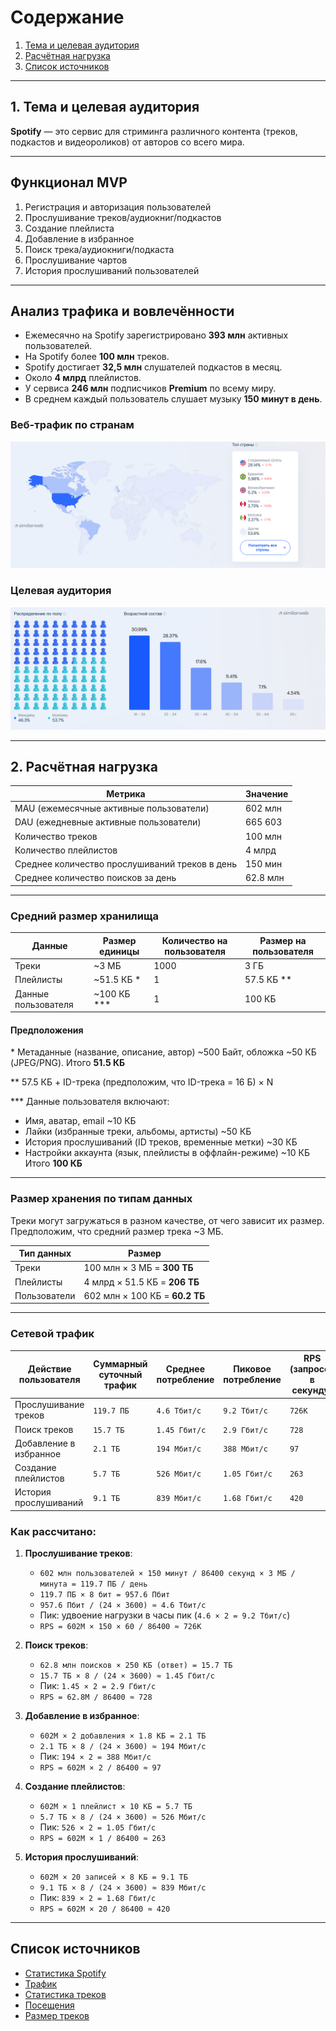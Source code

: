 # **Содержание**  
1. [Тема и целевая аудитория](#тема-и-целевая-аудитория)  
2. [Расчётная нагрузка](#расчётная-нагрузка)  
3. [Список источников](#список-источников)  

---

## 1. Тема и целевая аудитория  
**Spotify** — это сервис для стриминга различного контента (треков, подкастов и видеороликов) от авторов со всего мира.  

---

##  Функционал MVP  
1. Регистрация и авторизация пользователей  
2. Прослушивание треков/аудиокниг/подкастов  
3. Создание плейлиста  
4. Добавление в избранное  
5. Поиск трека/аудиокниги/подкаста  
6. Прослушивание чартов  
7. История прослушиваний пользователей  

---

## Анализ трафика и вовлечённости  

- Ежемесячно на Spotify зарегистрировано **393 млн** активных пользователей.  
- На Spotify более **100 млн** треков.  
- Spotify достигает **32,5 млн** слушателей подкастов в месяц.  
- Около **4 млрд** плейлистов.  
- У сервиса **246 млн** подписчиков **Premium** по всему миру.  
- В среднем каждый пользователь слушает музыку **150 минут в день**.  

### Веб-трафик по странам  
![Веб трафик по странам](/img/country.png)

### Целевая аудитория  
![Целевая аудитория](/img/demography.png)

---

## 2. Расчётная нагрузка  

| Метрика                               | Значение |
|---------------------------------------|----------|
| MAU (ежемесячные активные пользователи) | 602 млн  |
| DAU (ежедневные активные пользователи) | 665 603  |
| Количество треков                     | 100 млн  |
| Количество плейлистов                  | 4 млрд   |
| Среднее количество прослушиваний треков в день | 150 мин |
| Среднее количество поисков за день     | 62.8 млн |

---

### Средний размер хранилища  

| Данные               | Размер единицы | Количество на пользователя | Размер на пользователя |
|----------------------|--------------|--------------------------|------------------------|
| Треки               | ~3 МБ        | 1000                     | 3 ГБ                   |
| Плейлисты           | ~51.5 КБ *   | 1                        | 57.5 КБ **             |
| Данные пользователя | ~100 КБ ***  | 1                        | 100 КБ                 |

#### Предположения  

\* Метаданные (название, описание, автор) ~500 Байт, обложка ~50 КБ (JPEG/PNG). Итого **51.5 КБ**  

\** 57.5 КБ + ID-трека (предположим, что ID-трека = 16 Б) × N  

\*** Данные пользователя включают:  
- Имя, аватар, email ~10 КБ  
- Лайки (избранные треки, альбомы, артисты) ~50 КБ  
- История прослушиваний (ID треков, временные метки) ~30 КБ  
- Настройки аккаунта (язык, плейлисты в оффлайн-режиме) ~10 КБ  
Итого **100 КБ**  

---

### Размер хранения по типам данных  

Треки могут загружаться в разном качестве, от чего зависит их размер. Предположим, что средний размер трека ~3 МБ.  

| Тип данных   | Размер                              |
|-------------|-------------------------------------|
| Треки       | 100 млн × 3 МБ = **300 ТБ**        |
| Плейлисты   | 4 млрд × 51.5 КБ = **206 ТБ**      |
| Пользователи | 602 млн × 100 КБ = **60.2 ТБ**    |

---

### Сетевой трафик  

| Действие пользователя | Суммарный суточный трафик | Среднее потребление | Пиковое потребление | RPS (запросов в секунду) |
|-----------------------|--------------------------|----------------------|----------------------|------------------|
| Прослушивание треков  | `119.7 ПБ`               | `4.6 Тбит/с`         | `9.2 Тбит/с`         | `726K`          |
| Поиск треков         | `15.7 ТБ`                | `1.45 Гбит/с`        | `2.9 Гбит/с`         | `728`           |
| Добавление в избранное | `2.1 ТБ`                | `194 Мбит/с`         | `388 Мбит/с`         | `97`            |
| Создание плейлистов  | `5.7 ТБ`                 | `526 Мбит/с`         | `1.05 Гбит/с`        | `263`           |
| История прослушиваний | `9.1 ТБ`                 | `839 Мбит/с`         | `1.68 Гбит/с`        | `420`           |

### Как рассчитано:
1. **Прослушивание треков**:  
   - `602 млн пользователей × 150 минут / 86400 секунд × 3 МБ / минута = 119.7 ПБ / день`  
   - `119.7 ПБ × 8 бит = 957.6 Пбит`  
   - `957.6 Пбит / (24 × 3600) ≈ 4.6 Тбит/с`  
   - Пик: удвоение нагрузки в часы пик (`4.6 × 2 = 9.2 Тбит/с`)  
   - `RPS = 602M × 150 × 60 / 86400 ≈ 726K`  

2. **Поиск треков**:  
   - `62.8 млн поисков × 250 КБ (ответ) = 15.7 ТБ`  
   - `15.7 ТБ × 8 / (24 × 3600) ≈ 1.45 Гбит/с`  
   - Пик: `1.45 × 2 = 2.9 Гбит/с`  
   - `RPS = 62.8M / 86400 ≈ 728`  

3. **Добавление в избранное**:  
   - `602M × 2 добавления × 1.8 КБ = 2.1 ТБ`  
   - `2.1 ТБ × 8 / (24 × 3600) ≈ 194 Мбит/с`  
   - Пик: `194 × 2 = 388 Мбит/с`  
   - `RPS = 602M × 2 / 86400 ≈ 97`  

4. **Создание плейлистов**:  
   - `602M × 1 плейлист × 10 КБ = 5.7 ТБ`  
   - `5.7 ТБ × 8 / (24 × 3600) ≈ 526 Мбит/с`  
   - Пик: `526 × 2 = 1.05 Гбит/с`  
   - `RPS = 602M × 1 / 86400 ≈ 263`  

5. **История прослушиваний**:  
   - `602M × 20 записей × 8 КБ = 9.1 ТБ`  
   - `9.1 ТБ × 8 / (24 × 3600) ≈ 839 Мбит/с`  
   - Пик: `839 × 2 = 1.68 Гбит/с`  
   - `RPS = 602M × 20 / 86400 ≈ 420`  

---

##  Список источников  

- [Статистика Spotify](https://thesocialshepherd.com/blog/spotify-statistics)  
- [Трафик](https://www.similarweb.com/ru/website/spotify.com/)  
- [Статистика треков](https://habr.com/ru/articles/375365/)  
- [Посещения](https://hypestat.com/info/spotify.com)  
- [Размер треков](https://www.whistleout.com.au/MobilePhones/Guides/How-Much-Data-Does-Spotify-Use)  
